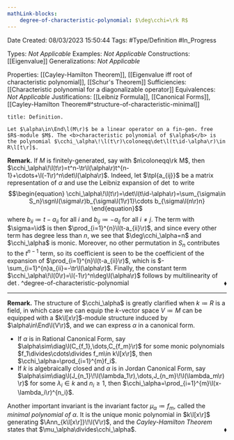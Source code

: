 ```yaml
---
mathLink-blocks:
    degree-of-characteristic-polynomial: $\deg\cchi=\rk R$
---
```


<div class="topSpace"></div>

Date Created: 08/03/2023 15:50:44
Tags: #Type/Definition #In_Progress

Types: <i>Not Applicable</i>
Examples: <i>Not Applicable</i>
Constructions: [[Eigenvalue]]
Generalizations: <i>Not Applicable</i>

Properties: [[Cayley-Hamilton Theorem]], [[Eigenvalue iff root of characteristic polynomial]], [[Schur's Theorem]]
Sufficiencies: [[Characteristic polynomial for a diagonalizable operator]]
Equivalences: <i>Not Applicable</i>
Justifications: [[Leibniz Formula]], [[Canonical Forms]], [[Cayley-Hamilton Theorem#^structure-of-characteristic-minimal]]

``` ad-Definition
title: Definition.

Let $\alpha\in\End\l(M\r)$ be a linear operator on a fin-gen. free $R$-module $M$. The <b>characteristic polynomial of $\alpha$</b> is the polynomial $\cchi_\alpha\!\l(t\r)\coloneqq\det\l(t\id-\alpha\r)\in R\l[t\r]$.

```

<b>Remark.</b> If $M$ is finitely-generated, say with $n\coloneqq\rk M$, then $\cchi_\alpha\!\l(t\r)=t^n-\tr\l(\alpha\r)t^{n-1}+\cdots+\l(-1\r)^n\det\l(\alpha\r)$. Indeed, let $\tpl{a_{ij}}$ be a matrix representation of $\alpha$ and use the Leibniz expansion of $\det$ to write
$$\begin{equation}
    \cchi_\alpha\!\l(t\r)=\det\l(t\id-\alpha\r)=\sum_{\sigma\in S_n}\sgn\l(\sigma\r)b_{\sigma\l(1\r)1}\cdots b_{\sigma\l(n\r)n}
\end{equation}$$
where $b_{ii}\coloneqq t-a_{ii}$ for all $i$ and $b_{ij}\coloneqq-a_{ij}$ for all $i\neq j$. The term with $\sigma=\id$ is then $\prod_{i=1}^{n}\l(t-a_{ii}\r)$, and since every other term has degree less than $n$, we see that $\deg\cchi_\alpha=n$ and $\cchi_\alpha$ is monic. Moreover, no other permutation in $S_n$ contributes to the $t^{n-1}$ term, so its coefficient is seen to be the coefficient of the expansion of $\prod_{i=1}^{n}\l(t-a_{ii}\r)$, which is $-\sum_{i=1}^{n}a_{ii}=-\tr\l(\alpha\r)$. Finally, the constant term $\cchi_\alpha\!\l(0\r)=\l(-1\r)^n\deg\l(\alpha\r)$ follows by multilinearity of $\det$.<span style="float:right;">$\blacklozenge$</span>
^degree-of-characteristic-polynomial

---

<b>Remark.</b> The structure of $\cchi_\alpha$ is greatly clarified when $k\coloneqq R$ is a field, in which case we can equip the $k$-vector space $V\coloneqq M$ can be equipped with a $k\l[x\r]$-module structure induced by $\alpha\in\End\l(V\r)$, and we can express $\alpha$ in a canonical form.
* If $\alpha$ is in Rational Canonical Form, say $\alpha\sim\diag\l(C_{f_1},\dots,C_{f_m}\r)$ for some monic polynomials $f_1\divides\cdots\divides f_m\in k\l[x\r]$, then $\cchi_\alpha=\prod_{i=1}^{m}f_i$.
* If $k$ is algebraically closed and $\alpha$ is in Jordan Canonical Form, say $\alpha\sim\diag\l(J_{n_1}\!\l(\lambda_1\r),\dots,J_{n_m}\!\l(\lambda_m\r)\r)$ for some $\lambda_i\in k$ and $n_i\geq1$, then $\cchi_\alpha=\prod_{i=1}^{m}\l(x-\lambda_i\r)^{n_i}$.

Another important invariant is the invariant factor $\mu_\alpha\coloneqq f_m$, called the <i>minimal polynomial of $\alpha$</i>. It is the unique monic polynomial in $k\l[x\r]$ generating $\Ann_{k\l[x\r]}\!\l(V\r)$, and the <i>Cayley-Hamilton Theorem</i> states that $\mu_\alpha\divides\cchi_\alpha$.<span style="float:right;">$\blacklozenge$</span>
